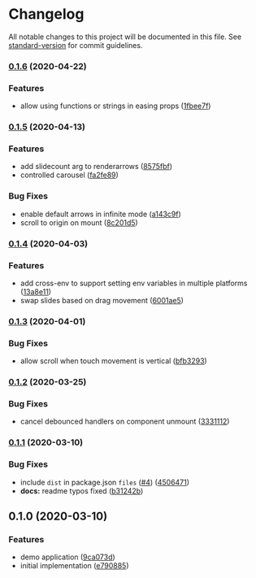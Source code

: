 # Changelog

All notable changes to this project will be documented in this file. See [standard-version](https://github.com/conventional-changelog/standard-version) for commit guidelines.

### [0.1.6](https://github.com/moxystudio/react-carousel/compare/v0.1.5...v0.1.6) (2020-04-22)


### Features

* allow using functions or strings in easing props ([1fbee7f](https://github.com/moxystudio/react-carousel/commit/1fbee7fdadfbe0f5854dabdd9056cd03e1475639))

### [0.1.5](https://github.com/moxystudio/react-carousel/compare/v0.1.4...v0.1.5) (2020-04-13)


### Features

* add slidecount arg to renderarrows ([8575fbf](https://github.com/moxystudio/react-carousel/commit/8575fbf5fb36cafd240a36ddaf9f941795ebc78b))
* controlled carousel ([fa2fe89](https://github.com/moxystudio/react-carousel/commit/fa2fe8947d7b3dcf8b11b983418d93c50e3a5bd1))


### Bug Fixes

* enable default arrows in infinite mode ([a143c9f](https://github.com/moxystudio/react-carousel/commit/a143c9f0e092757bb00a7a13f37be9fb81f6bdba))
* scroll to origin on mount ([8c201d5](https://github.com/moxystudio/react-carousel/commit/8c201d50afe46442faef76e537ebd45ef25b56f6))

### [0.1.4](https://github.com/moxystudio/react-carousel/compare/v0.1.3...v0.1.4) (2020-04-03)


### Features

* add cross-env to support setting env variables in multiple platforms ([13a8e11](https://github.com/moxystudio/react-carousel/commit/13a8e11f39cae7a12ccd557d159dee55175ae382))
* swap slides based on drag movement ([6001ae5](https://github.com/moxystudio/react-carousel/commit/6001ae54929267c59a533559b3d7d5a1f0732ddc))

### [0.1.3](https://github.com/moxystudio/react-carousel/compare/v0.1.2...v0.1.3) (2020-04-01)


### Bug Fixes

* allow scroll when touch movement is vertical ([bfb3293](https://github.com/moxystudio/react-carousel/commit/bfb3293bdc295e9991a20005ddc04e5552a8e6bd))

### [0.1.2](https://github.com/moxystudio/react-carousel/compare/v0.1.1...v0.1.2) (2020-03-25)


### Bug Fixes

* cancel debounced handlers on component unmount ([3331112](https://github.com/moxystudio/react-carousel/commit/333111241e281b01f8efcb73d8310051869b1d6d))

### [0.1.1](https://github.com/moxystudio/react-carousel/compare/v0.1.0...v0.1.1) (2020-03-10)


### Bug Fixes

* include `dist` in package.json `files` ([#4](https://github.com/moxystudio/react-carousel/issues/4)) ([4506471](https://github.com/moxystudio/react-carousel/commit/450647131a714aa58ac6ac5b89a9c4df19b7006e))
* **docs:** readme typos fixed ([b31242b](https://github.com/moxystudio/react-carousel/commit/b31242bfb2f97727ed8a122194b9895ca6e99541))

## 0.1.0 (2020-03-10)


### Features

* demo application ([9ca073d](https://github.com/moxystudio/react-carousel/commit/9ca073d9802b0e9b152a69138b7bc7d6576e81ed))
* initial implementation ([e790885](https://github.com/moxystudio/react-carousel/commit/e790885c305683020b39a5486328bcb7a7fd0560))
